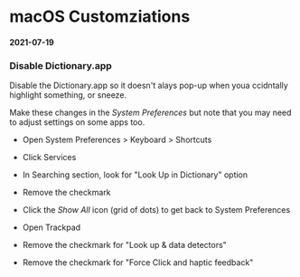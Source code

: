 # macOS Customziations
#### 2021-07-19

### Disable Dictionary.app

Disable the Dictionary.app so it doesn't alays pop-up when youa ccidntally highlight something, or sneeze.
 
Make these changes in the _System Preferences_ but note that you may need to adjust settings on some apps too.

* Open System Preferences > Keyboard > Shortcuts
* Click Services
* In Searching section, look for "Look Up in Dictionary" option
* Remove the checkmark

* Click the _Show All_ icon (grid of dots) to get back to System Preferences
* Open Trackpad
* Remove the checkmark for "Look up & data detectors"
* Remove the checkmark for "Force Click and haptic feedback"

